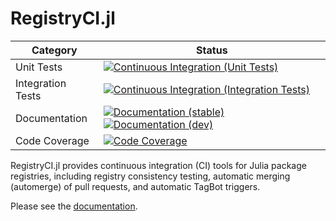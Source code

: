 # RegistryCI.jl

| Category          | Status                                                                                                             |
| ----------------- | ------------------------------------------------------------------------------------------------------------------ |
| Unit Tests        | [![Continuous Integration (Unit Tests)][ci-unit-img]][ci-unit-url]                                                 |
| Integration Tests | [![Continuous Integration (Integration Tests)][ci-integration-img]][ci-integration-url]                            |
| Documentation     | [![Documentation (stable)][docs-stable-img]][docs-stable-url] [![Documentation (dev)][docs-dev-img]][docs-dev-url] |
| Code Coverage     | [![Code Coverage][codecov-img]][codecov-url]                                                                       |

[docs-stable-img]: https://img.shields.io/badge/docs-stable-blue.svg "Documentation (stable)"
[docs-stable-url]: https://JuliaRegistries.github.io/RegistryCI.jl/stable
[docs-dev-img]: https://img.shields.io/badge/docs-dev-blue.svg "Documentation (dev)"
[docs-dev-url]: https://JuliaRegistries.github.io/RegistryCI.jl/dev
[ci-unit-img]: https://github.com/JuliaRegistries/RegistryCI.jl/workflows/CI%20(unit%20tests)/badge.svg?branch=master "Continuous Integration (Unit Tests)"
[ci-unit-url]: https://github.com/JuliaRegistries/RegistryCI.jl/actions?query=workflow%3A%22CI+%28unit+tests%29%22
[ci-integration-img]: https://github.com/JuliaRegistries/RegistryCI.jl/workflows/CI%20(integration%20tests)/badge.svg?branch=master "Continuous Integration (Integration Tests)"
[ci-integration-url]: https://github.com/JuliaRegistries/RegistryCI.jl/actions?query=workflow%3A%22CI+%28integration+tests%29%22
[codecov-img]: https://codecov.io/gh/JuliaRegistries/RegistryCI.jl/branch/master/graph/badge.svg "Code Coverage"
[codecov-url]: https://codecov.io/gh/JuliaRegistries/RegistryCI.jl/branch/master
[bors-img]: https://bors.tech/images/badge_small.svg "Bors"
[bors-url]: https://app.bors.tech/repositories/25657

RegistryCI.jl
provides continuous integration (CI) tools for Julia package registries, including registry consistency testing, automatic merging (automerge) of pull requests, and automatic TagBot triggers.

Please see the [documentation](https://JuliaRegistries.github.io/RegistryCI.jl/stable).
